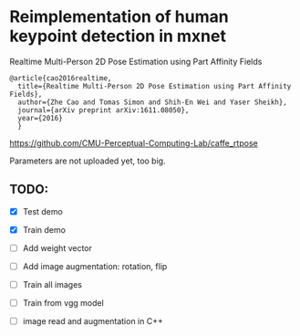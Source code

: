 # Reimplementation of human keypoint detection in mxnet

Realtime Multi-Person 2D Pose Estimation using Part Affinity Fields

```
@article{cao2016realtime,
  title={Realtime Multi-Person 2D Pose Estimation using Part Affinity Fields},
  author={Zhe Cao and Tomas Simon and Shih-En Wei and Yaser Sheikh},
  journal={arXiv preprint arXiv:1611.08050},
  year={2016}
  }
```
  
  
https://github.com/CMU-Perceptual-Computing-Lab/caffe_rtpose

Parameters are not uploaded yet, too big. 

## TODO:
- [x] Test demo
- [x] Train demo
- [ ] Add weight vector
- [ ] Add image augmentation: rotation, flip
- [ ] Train all images
- [ ] Train from vgg model
- [ ] image read and augmentation in C++

